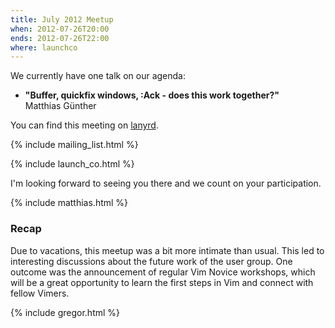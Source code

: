 ```yaml
---
title: July 2012 Meetup
when: 2012-07-26T20:00
ends: 2012-07-26T22:00
where: launchco
---
```


We currently have one talk on our agenda:

<ul>
  <li>
    <strong>"Buffer, quickfix windows, :Ack - does this work together?"</strong><br />
    Matthias Günther
  </li>
</ul>

You can find this meeting on <a href="http://lanyrd.com/2012/vimberlin-2-july/">lanyrd</a>.

{% include mailing_list.html %}

{% include launch_co.html %}

I'm looking forward to seeing you there and we count on your participation.

{% include matthias.html %}


### Recap

Due to vacations, this meetup was a bit more intimate than usual. This led to interesting discussions about the future work of the user group. One outcome was the announcement of regular Vim Novice workshops, which will be a great opportunity to learn the first steps in Vim and connect with fellow Vimers.

{% include gregor.html %}

